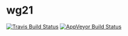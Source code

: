 # wg21
 [![Travis Build Status](https://travis-ci.org/twon/wg21.svg?branch=dev_twon_travis)](https://travis-ci.org/twon/wg21)
 [![AppVeyor Build Status](https://ci.appveyor.com/api/projects/status/github/BobSteagall/wg21?svg=true&branch=master)](https://ci.appveyor.com/project/BobSteagall/wg21)
 
